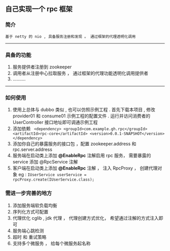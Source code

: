 ## 自己实现一个 rpc 框架 ##

### 简介 ###
    基于 netty 的 nio , 具备服务注册和发现 。 通过框架的代理透明化调用

---

### 具备的功能 ###
1. 服务提供者注册到 zookeeper
2. 调用者从注册中心拉取服务 ， 通过框架的代理功能透明化调用提供者
3. ..........

---

### 如何使用 ###
1. 使用上总体与 dubbo 类似 , 也可以仿照示例工程 . 首先下载本项目 ,  修改 provider01 和 consume01 示例工程的配置文件 . 运行并访问消费者的 UserController 接口地址即可调通示例工程
2. 添加依赖  ` <dependency>
            <groupId>com.example.gh.rpc</groupId>
            <artifactId>rpc-core</artifactId>
            <version>0.0.1-SNAPSHOT</version>
        </dependency>`
1. 添加你自己的暴露服务的接口包 ，配置 zookeeper.address 和 rpc.server.address 
3. 服务端在启动类上添加 **@EnableRpc** 注解启用 rpc 服务，  需要暴露的 service 添加 @RpcService 注解
4. 客户端在启动类上添加 **@EnableRpc** 注解 ， 注入 RpcProxy ， 创建代理对象 eg : `IUserService userService = rpcProxy.create(IUserService.class);`  

### 需进一步完善的地方 ###
1. 添加服务端软负载均衡
2. 序列化方式可配置
3. 代理优化 cglib , jdk 代理 ， 代理创建方式优化， 希望通过注解的方式注入即可
4. 服务端心跳检测
5. 超时 和 重试策略
6. 支持多个微服务  ， 给每个微服务起名称

